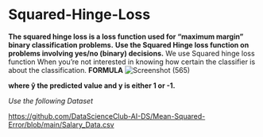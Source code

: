 # Squared-Hinge-Loss


**The squared hinge loss is a loss function used for “maximum margin” binary classification problems.**
**Use the Squared Hinge loss function on problems involving yes/no (binary) decisions.**  We use Squared hinge loss function When you’re not interested in knowing how certain the classifier is about the classification.
**FORMULA**
![Screenshot (565)](https://user-images.githubusercontent.com/105232110/171453654-c89a44d3-ca16-4e13-879d-547c09e3e6d6.png)

**where ŷ the predicted value and y is either 1 or -1.**

*Use the following Dataset*

https://github.com/DataScienceClub-AI-DS/Mean-Squared-Error/blob/main/Salary_Data.csv
